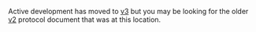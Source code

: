 Active development has moved to [v3](v3/) but you may be looking for the older [v2](v2/protocol.md) protocol document that was at this location.
